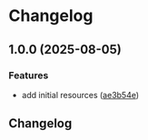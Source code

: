 # Changelog

## 1.0.0 (2025-08-05)


### Features

* add initial resources ([ae3b54e](https://github.com/CloudNationHQ/terraform-azure-pim/commit/ae3b54e32206b1f92c038af652db10885a3c87a1))

## Changelog
